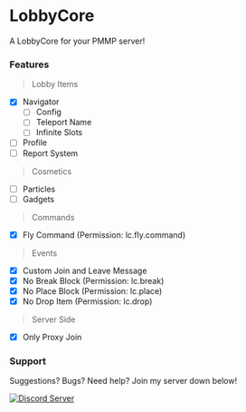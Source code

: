 # LobbyCore
A LobbyCore for your PMMP server!

### Features

> Lobby Items
- [x] Navigator
    - [ ] Config
    - [ ] Teleport Name
    - [ ] Infinite Slots
- [ ] Profile
- [ ] Report System

> Cosmetics
- [ ] Particles
- [ ] Gadgets

> Commands
- [x] Fly Command (Permission: lc.fly.command)

> Events
- [x] Custom Join and Leave Message
- [x] No Break Block (Permission: lc.break)
- [x] No Place Block (Permission: lc.place)
- [x] No Drop Item (Permission: lc.drop)

> Server Side
- [x] Only Proxy Join

### Support

Suggestions? Bugs? Need help? Join my server down below!

<a href="https://discord.gg/hWt3XxF"><img src="https://discordapp.com/api/guilds/638310885118574602/embed.png" alt="Discord Server"/></a>
